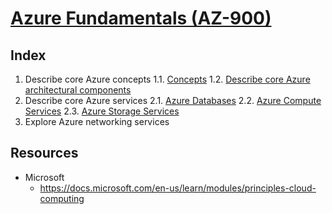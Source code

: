# [Azure Fundamentals (AZ-900)](https://docs.microsoft.com/en-gb/learn/paths/az-900-describe-cloud-concepts/)

## Index

1. Describe core Azure concepts
   1.1. [Concepts](./1.1_describe-core-azure-concepts.md)
   1.2. [Describe core Azure architectural components](./1.2_describe-core-azure-architectural-components.md)
2. Describe core Azure services
   2.1. [Azure Databases](./2.1_describe-core-azure-services_databases.md)
   2.2. [Azure Compute Services](./2.2_describe-core-azure-services_compute-services.md)
   2.3. [Azure Storage Services](./2.3_describe-core-azure-services_storage-services.md)
3. Explore Azure networking services

## Resources

- Microsoft
  - https://docs.microsoft.com/en-us/learn/modules/principles-cloud-computing
